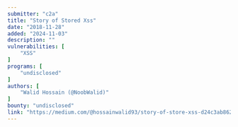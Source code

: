 ```yaml
---
submitter: "c2a"
title: "Story of Stored Xss"
date: "2018-11-28"
added: "2024-11-03"
description: ""
vulnerabilities: [
    "XSS"
]
programs: [
    "undisclosed"
]
authors: [
    "Walid Hossain (@NoobWalid)"
]
bounty: "undisclosed"
link: "https://medium.com/@hossainwalid93/story-of-store-xss-d24c3ab862f0"
---
```




